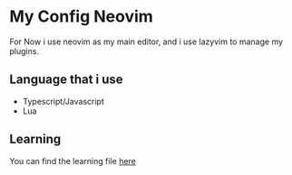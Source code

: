 # My Config Neovim

For Now i use neovim as my main editor, and i use lazyvim to manage my plugins.

## Language that i use

- Typescript/Javascript
- Lua

## Learning

You can find the learning file [here](./learning/README.md)
